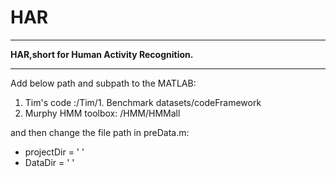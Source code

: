 # HAR
---
**HAR,short for Human Activity Recognition.** 
***
Add below path and subpath to the MATLAB: 
 
1. Tim's code :/Tim/1. Benchmark datasets/codeFramework  
2. Murphy HMM toolbox: /HMM/HMMall

and then change the file path in preData.m:  

- projectDir = '    '  
- DataDir = '  '
